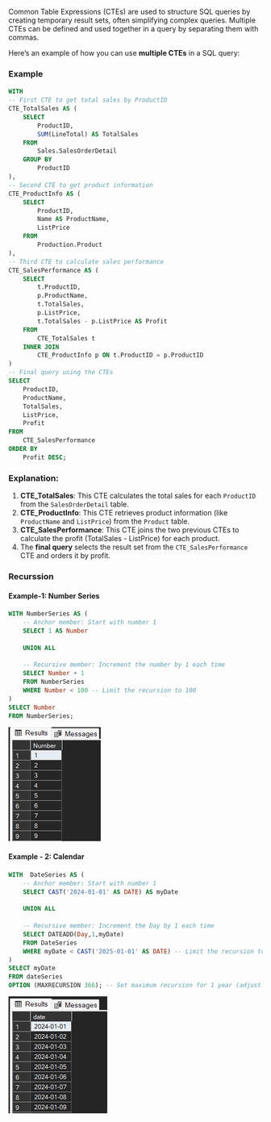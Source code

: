 Common Table Expressions (CTEs) are used to structure SQL queries by creating temporary result sets, often simplifying complex queries. Multiple CTEs can be defined and used together in a query by separating them with commas.

Here’s an example of how you can use **multiple CTEs** in a SQL query:

### Example

```sql
WITH
-- First CTE to get total sales by ProductID
CTE_TotalSales AS (
    SELECT 
        ProductID, 
        SUM(LineTotal) AS TotalSales
    FROM 
        Sales.SalesOrderDetail
    GROUP BY 
        ProductID
),
-- Second CTE to get product information
CTE_ProductInfo AS (
    SELECT 
        ProductID, 
        Name AS ProductName, 
        ListPrice
    FROM 
        Production.Product
),
-- Third CTE to calculate sales performance
CTE_SalesPerformance AS (
    SELECT 
        t.ProductID, 
        p.ProductName, 
        t.TotalSales, 
        p.ListPrice,
        t.TotalSales - p.ListPrice AS Profit
    FROM 
        CTE_TotalSales t
    INNER JOIN 
        CTE_ProductInfo p ON t.ProductID = p.ProductID
)
-- Final query using the CTEs
SELECT 
    ProductID, 
    ProductName, 
    TotalSales, 
    ListPrice, 
    Profit
FROM 
    CTE_SalesPerformance
ORDER BY 
    Profit DESC;
```

### Explanation:

1. **CTE_TotalSales**: This CTE calculates the total sales for each `ProductID` from the `SalesOrderDetail` table.
2. **CTE_ProductInfo**: This CTE retrieves product information (like `ProductName` and `ListPrice`) from the `Product` table.
3. **CTE_SalesPerformance**: This CTE joins the two previous CTEs to calculate the profit (TotalSales - ListPrice) for each product.
4. The **final query** selects the result set from the `CTE_SalesPerformance` CTE and orders it by profit.

### Recurssion

#### Example-1: Number Series

```sql
WITH NumberSeries AS (
    -- Anchor member: Start with number 1
    SELECT 1 AS Number

    UNION ALL

    -- Recursive member: Increment the number by 1 each time
    SELECT Number + 1
    FROM NumberSeries
    WHERE Number < 100 -- Limit the recursion to 100
)
SELECT Number
FROM NumberSeries;
```

![Example](https://github.com/HBISHT233/Advance_SQL/blob/main/Images/2024-10-15-22-27-44-image.png)

#### Example - 2: Calendar

```sql
WITH  DateSeries AS (
    -- Anchor member: Start with number 1
    SELECT CAST('2024-01-01' AS DATE) AS myDate

    UNION ALL

    -- Recursive member: Increment the Day by 1 each time
    SELECT DATEADD(Day,1,myDate)
    FROM DateSeries
    WHERE myDate < CAST('2025-01-01' AS DATE) -- Limit the recursion to 100
)
SELECT myDate
FROM dateSeries
OPTION (MAXRECURSION 366); -- Set maximum recursion for 1 year (adjust as needed)
```

![Example](https://github.com/HBISHT233/Advance_SQL/blob/main/Images/2024-10-15-22-33-04-image.png)
